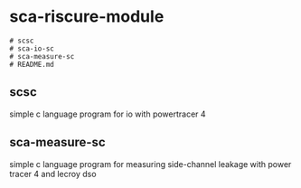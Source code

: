 # sca-riscure-module

```
# scsc
# sca-io-sc
# sca-measure-sc
# README.md
```

## scsc
simple c language program for io with powertracer 4

## sca-measure-sc
simple c language program for measuring side-channel leakage with power tracer 4 and lecroy dso